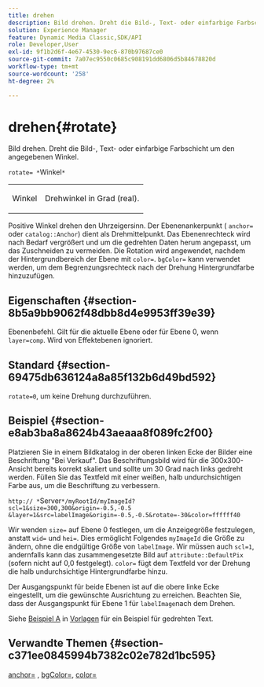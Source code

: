 ```yaml
---
title: drehen
description: Bild drehen. Dreht die Bild-, Text- oder einfarbige Farbschicht um den angegebenen Winkel.
solution: Experience Manager
feature: Dynamic Media Classic,SDK/API
role: Developer,User
exl-id: 9f1b2d6f-4e67-4530-9ec6-870b97687ce0
source-git-commit: 7a07ec9550c0685c908191dd6806d5b84678820d
workflow-type: tm+mt
source-wordcount: '258'
ht-degree: 2%

---
```


# drehen{#rotate}

Bild drehen. Dreht die Bild-, Text- oder einfarbige Farbschicht um den angegebenen Winkel.

`rotate= *`Winkel`*`

<table id="simpletable_5531ED4C2099411DB404657E12B05314"> 
 <tr class="strow"> 
  <td class="stentry"> <p><span class="varname"> Winkel</span> </p> </td> 
  <td class="stentry"> <p>Drehwinkel in Grad (real). </p></td> 
 </tr> 
</table>

Positive Winkel drehen den Uhrzeigersinn. Der Ebenenankerpunkt ( `anchor=` oder `catalog::Anchor`) dient als Drehmittelpunkt. Das Ebenenrechteck wird nach Bedarf vergrößert und um die gedrehten Daten herum angepasst, um das Zuschneiden zu vermeiden. Die Rotation wird angewendet, nachdem der Hintergrundbereich der Ebene mit `color=`. `bgColor=` kann verwendet werden, um dem Begrenzungsrechteck nach der Drehung Hintergrundfarbe hinzuzufügen.

## Eigenschaften {#section-8b5a9bb9062f48dbb8d4e9953ff39e39}

Ebenenbefehl. Gilt für die aktuelle Ebene oder für Ebene 0, wenn `layer=comp`. Wird von Effektebenen ignoriert.

## Standard {#section-69475db636124a8a85f132b6d49bd592}

`rotate=0`, um keine Drehung durchzuführen.

## Beispiel {#section-e8ab3ba8a8624b43aeaaa8f089fc2f00}

Platzieren Sie in einem Bildkatalog in der oberen linken Ecke der Bilder eine Beschriftung &quot;Bei Verkauf&quot;. Das Beschriftungsbild wird für die 300x300-Ansicht bereits korrekt skaliert und sollte um 30 Grad nach links gedreht werden. Füllen Sie das Textfeld mit einer weißen, halb undurchsichtigen Farbe aus, um die Beschriftung zu verbessern.

`http:// *`Server`*/myRootId/myImageId?scl=1&size=300,300&origin=-0.5,-0.5 &layer=1&src=labelImage&origin=-0.5,-0.5&rotate=-30&color=ffffff40`

Wir wenden `size=` auf Ebene 0 festlegen, um die Anzeigegröße festzulegen, anstatt `wid=` und `hei=`. Dies ermöglicht Folgendes `myImageId` die Größe zu ändern, ohne die endgültige Größe von `labelImage`. Wir müssen auch `scl=1`, andernfalls kann das zusammengesetzte Bild auf `attribute::DefaultPix` (sofern nicht auf 0,0 festgelegt). `color=` fügt dem Textfeld vor der Drehung die halb undurchsichtige Hintergrundfarbe hinzu.

Der Ausgangspunkt für beide Ebenen ist auf die obere linke Ecke eingestellt, um die gewünschte Ausrichtung zu erreichen. Beachten Sie, dass der Ausgangspunkt für Ebene 1 für `labelImage`nach dem Drehen.

Siehe [Beispiel A](../../../../../is-api/http-ref/image-serving-api-ref/c-http-protocol-reference/c-templates/r-example-a.md#reference-c78ea82e8a1646738e764fa6685dfbac) in [Vorlagen](../../../../../is-api/http-ref/image-serving-api-ref/c-http-protocol-reference/c-templates/c-templates.md#concept-3cd2d2adae0e41b2979b9640244d4d3e) für ein Beispiel für gedrehten Text.

## Verwandte Themen {#section-c371ee0845994b7382c02e782d1bc595}

[anchor=](../../../../../is-api/http-ref/image-serving-api-ref/c-http-protocol-reference/c-command-reference/r-anchor.md#reference-6661e548ab284b82828d8d94c8ddeb7c) , [bgColor=](../../../../../is-api/http-ref/image-serving-api-ref/c-http-protocol-reference/c-command-reference/r-bgcolor.md#reference-441371ba4ef54fe781887c5ae448f6ab), [color=](/help/aem-is-ir-api/is-api/http-ref/image-serving-api-ref/c-http-protocol-reference/c-data-types/r-is-http-color.md)
